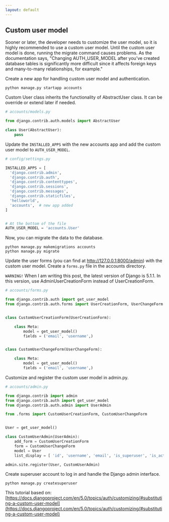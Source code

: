 ```yaml
---
layout: default
---
```


## Custom user model

Sooner or later, the developer needs to customize the user model, so it is highly recommended to use a custom user model. Until the custom user model is done, running the migrate command causes problems. As the documentation says, "Changing AUTH_USER_MODEL after you’ve created database tables is significantly more difficult since it affects foreign keys and many-to-many relationships, for example."

Create a new app for handling custom user model and authentication.
```
python manage.py startapp accounts
```
Custom User class inherits the functionality of AbstractUser class. It can be override or extend later if needed.
```python
# accounts/models.py

from django.contrib.auth.models import AbstractUser

class User(AbstractUser):
    pass

```
Update the `INSTALLED_APPS` with the new accounts app and add the custom user model to `AUTH_USER_MODEL`.
```python
# config/settings.py

INSTALLED_APPS = [
  'django.contrib.admin',
  'django.contrib.auth',
  'django.contrib.contenttypes',
  'django.contrib.sessions',
  'django.contrib.messages',
  'django.contrib.staticfiles',
  'helloworld',
  'accounts',  # new app added
]


# At the bottom of the file
AUTH_USER_MODEL = 'accounts.User'

```
Now, you can migrate the data to the database.
```
python manage.py makemigrations accounts
python manage.py migrate
```
Update the user forms (you can find at http://127.0.0.1:8000/admin) with the custom user model. Create a `forms.py` file in the accounts directory.

`WARNING!` When I am writing this post, the latest version of Django is 5.1.1. In this version, use AdminUserCreationForm instead of UserCreationForm.

```python
# accounts/forms.py

from django.contrib.auth import get_user_model
from django.contrib.auth.forms import UserCreationForm, UserChangeForm


class CustomUserCreationForm(UserCreationForm):

    class Meta:
        model = get_user_model()
        fields = ('email', 'username',)


class CustomUserChangeForm(UserChangeForm):

    class Meta:
        model = get_user_model()
        fields = ('email', 'username',)

```
Customize and register the custom user model in admin.py.
```python
# accounts/admin.py

from django.contrib import admin
from django.contrib.auth import get_user_model
from django.contrib.auth.admin import UserAdmin

from .forms import CustomUserCreationForm, CustomUserChangeForm


User = get_user_model()

class CustomUserAdmin(UserAdmin):
    add_form = CustomUserCreationForm
    form = CustomUserChangeForm
    model = User
    list_display = [ 'id', 'username', 'email', 'is_superuser', 'is_active', 'last_login',]

admin.site.register(User, CustomUserAdmin)

```
Create superuser account to log in and handle the Django admin interface.
```
python manage.py createsuperuser
```
This tutorial based on: [https://docs.djangoproject.com/en/5.0/topics/auth/customizing/#substituting-a-custom-user-model](https://docs.djangoproject.com/en/5.0/topics/auth/customizing/#substituting-a-custom-user-model)

